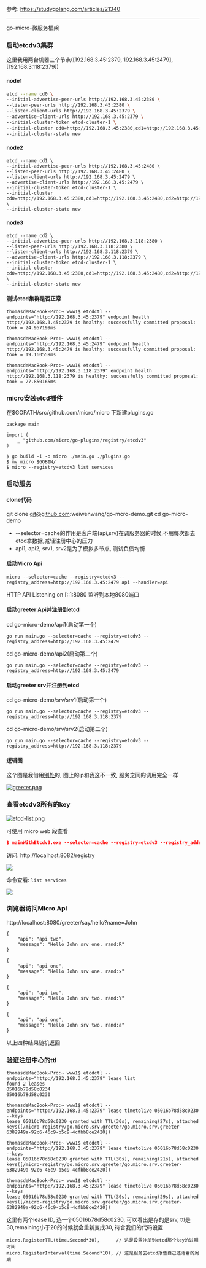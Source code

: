 参考: https://studygolang.com/articles/21340

---

go-micro-微服务框架

### 启动etcdv3集群

这里我用两台机器三个节点([192.168.3.45:2379, 192.168.3.45:2479],  [192.168.3.118:2379])
#### node1
```bash
etcd --name cd0 \
--initial-advertise-peer-urls http://192.168.3.45:2380 \
--listen-peer-urls http://192.168.3.45:2380 \
--listen-client-urls http://192.168.3.45:2379 \
--advertise-client-urls http://192.168.3.45:2379 \
--initial-cluster-token etcd-cluster-1 \
--initial-cluster cd0=http://192.168.3.45:2380,cd1=http://192.168.3.45:2480,cd2=http://192.168.3.118:2380 \
--initial-cluster-state new
```
#### node2
```
etcd --name cd1 \
--initial-advertise-peer-urls http://192.168.3.45:2480 \
--listen-peer-urls http://192.168.3.45:2480 \
--listen-client-urls http://192.168.3.45:2479 \
--advertise-client-urls http://192.168.3.45:2479 \
--initial-cluster-token etcd-cluster-1 \
--initial-cluster cd0=http://192.168.3.45:2380,cd1=http://192.168.3.45:2480,cd2=http://192.168.3.118:2380 \
--initial-cluster-state new

```
#### node3
```
etcd --name cd2 \
--initial-advertise-peer-urls http://192.168.3.118:2380 \
--listen-peer-urls http://192.168.3.118:2380 \
--listen-client-urls http://192.168.3.118:2379 \
--advertise-client-urls http://192.168.3.118:2379 \
--initial-cluster-token etcd-cluster-1 \
--initial-cluster cd0=http://192.168.3.45:2380,cd1=http://192.168.3.45:2480,cd2=http://192.168.3.118:2380 \
--initial-cluster-state new
```
#### 测试etcd集群是否正常
```
thomasdeMacBook-Pro:~ www1$ etcdctl --endpoints="http://192.168.3.45:2379" endpoint health
http://192.168.3.45:2379 is healthy: successfully committed proposal: took = 24.957199ms

thomasdeMacBook-Pro:~ www1$ etcdctl --endpoints="http://192.168.3.45:2479" endpoint health
http://192.168.3.45:2479 is healthy: successfully committed proposal: took = 19.160559ms

thomasdeMacBook-Pro:~ www1$ etcdctl --endpoints="http://192.168.3.118:2379" endpoint health
http://192.168.3.118:2379 is healthy: successfully committed proposal: took = 27.850165ms
```

### micro安装etcd插件

在$GOPATH/src/github.com/micro/micro 下新建plugins.go

```
package main

import (
    _ "github.com/micro/go-plugins/registry/etcdv3"
)
```
```
$ go build -i -o micro ./main.go ./plugins.go
$ mv micro $GOBIN/
$ micro --registry=etcdv3 list services
```

### 启动服务

#### clone代码

git clone git@github.com:weiwenwang/go-mcro-demo.git
cd go-micro-demo

- --selector=cache的作用是客户端(api,srv)在调服务器的时候,不用每次都去etcd拿数据,减轻注册中心的压力
- api1, api2, srv1, srv2是为了模拟多节点, 测试负债均衡
#### 启动Micro Api
```
micro --selector=cache --registry=etcdv3 --registry_address=http://192.168.3.45:2479 api --handler=api
```
HTTP API Listening on [::]:8080  监听到本地8080端口

#### 启动greeter Api并注册到etcd

cd go-micro-demo/api1(启动第一个)
```
go run main.go --selector=cache --registry=etcdv3 --registry_address=http://192.168.3.45:2479
```
cd go-micro-demo/api2(启动第二个)
```
go run main.go --selector=cache --registry=etcdv3 --registry_address=http://192.168.3.45:2479
```

#### 启动greeter srv并注册到etcd
cd go-micro-demo/srv/srv1(启动第一个)
```
go run main.go --selector=cache --registry=etcdv3 --registry_address=http://192.168.3.118:2379
```
cd go-micro-demo/srv/srv2(启动第二个)
```
go run main.go --selector=cache --registry=etcdv3 --registry_address=http://192.168.3.118:2379
```

#### 逻辑图

这个图是我借用[别处](http://btfak.com/%E5%BE%AE%E6%9C%8D%E5%8A%A1/2016/03/20/micro/)的, 图上的ip和我这不一致, 服务之间的调用完全一样

[![greeter.png](https://i.loli.net/2019/06/19/5d09fbb10b5c556537.png)](https://i.loli.net/2019/06/19/5d09fbb10b5c556537.png)

### 查看etcdv3所有的key

[![etcd-list.png](https://i.loli.net/2019/06/21/5d0ca52a667dd46348.png)](https://i.loli.net/2019/06/21/5d0ca52a667dd46348.png)



可使用 micro web 段查看

```json
$ mainWithEtcdv3.exe --selector=cache --registry=etcdv3 --registry_address=http://127.0.0.1:2379 web
```

访问: http://localhost:8082/registry

![](http://yxbl.itengshe.com/20191006140608-1.png)

命令查看: `list services`

![](http://yxbl.itengshe.com/20191006140704-1.png)



### 浏览器访问Micro Api
http://localhost:8080/greeter/say/hello?name=John

```
{
    "api": "api two",
    "message": "Hello John srv one. rand:R"
}

{
    "api": "api one",
    "message": "Hello John srv one. rand:x"
}

{
    "api": "api two",
    "message": "Hello John srv two. rand:Y"
}

{
    "api": "api one",
    "message": "Hello John srv two. rand:a"
}
```

以上四种结果随机返回

### 验证注册中心的ttl

```
thomasdeMacBook-Pro:~ www1$ etcdctl --endpoints="http://192.168.3.45:2379" lease list
found 2 leases
05016b78d58c0234
05016b78d58c0230

thomasdeMacBook-Pro:~ www1$ etcdctl --endpoints="http://192.168.3.45:2379" lease timetolive 05016b78d58c0230 --keys
lease 05016b78d58c0230 granted with TTL(30s), remaining(27s), attached keys([/micro-registry/go.micro.srv.greeter/go.micro.srv.greeter-6382949a-92c6-46c9-b5c9-4cfbb8ce2420])

thomasdeMacBook-Pro:~ www1$ etcdctl --endpoints="http://192.168.3.45:2379" lease timetolive 05016b78d58c0230 --keys
lease 05016b78d58c0230 granted with TTL(30s), remaining(21s), attached keys([/micro-registry/go.micro.srv.greeter/go.micro.srv.greeter-6382949a-92c6-46c9-b5c9-4cfbb8ce2420])

thomasdeMacBook-Pro:~ www1$ etcdctl --endpoints="http://192.168.3.45:2379" lease timetolive 05016b78d58c0230 --keys
lease 05016b78d58c0230 granted with TTL(30s), remaining(29s), attached keys([/micro-registry/go.micro.srv.greeter/go.micro.srv.greeter-6382949a-92c6-46c9-b5c9-4cfbb8ce2420])
```
这里有两个lease ID, 选一个05016b78d58c0230, 可以看出是存的是srv, ttl是30,remaining小于20的时候就会重新变成30, 符合我们的代码设置

```
micro.RegisterTTL(time.Second*30),      // 这是设置注册到etcd那个key的过期时间
micro.RegisterInterval(time.Second*10), // 这是服务去etcd报告自己还活着的周期
```
